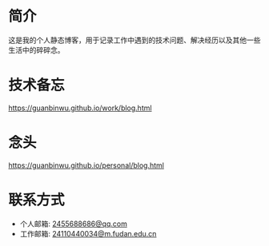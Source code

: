 # 简介
这是我的个人静态博客，用于记录工作中遇到的技术问题、解决经历以及其他一些生活中的碎碎念。
# 技术备忘
https://guanbinwu.github.io/work/blog.html
# 念头
https://guanbinwu.github.io/personal/blog.html
# 联系方式
- 个人邮箱: 2455688686@qq.com
- 工作邮箱: 24110440034@m.fudan.edu.cn
